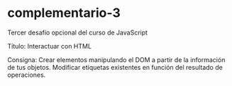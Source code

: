 # complementario-3
Tercer desafío opcional del curso de JavaScript

Título: Interactuar con HTML

Consigna: Crear elementos manipulando el DOM a partir de la información de tus objetos. Modificar etiquetas existentes en función del resultado de operaciones.